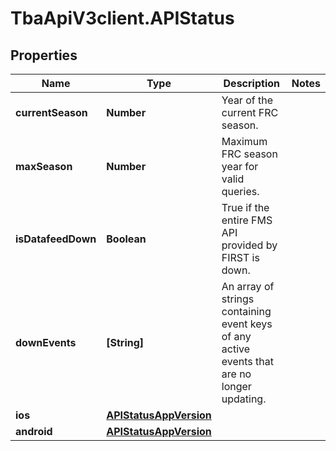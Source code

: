 # TbaApiV3client.APIStatus

## Properties
Name | Type | Description | Notes
------------ | ------------- | ------------- | -------------
**currentSeason** | **Number** | Year of the current FRC season. | 
**maxSeason** | **Number** | Maximum FRC season year for valid queries. | 
**isDatafeedDown** | **Boolean** | True if the entire FMS API provided by FIRST is down. | 
**downEvents** | **[String]** | An array of strings containing event keys of any active events that are no longer updating. | 
**ios** | [**APIStatusAppVersion**](APIStatusAppVersion.md) |  | 
**android** | [**APIStatusAppVersion**](APIStatusAppVersion.md) |  | 



